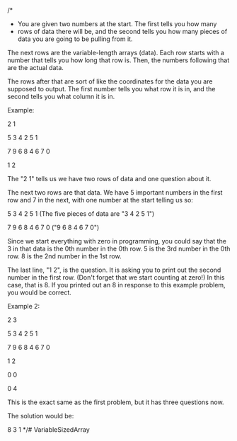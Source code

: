 /*
 * You are given two numbers at the start. The first tells you how many
 * rows of data there will be, and the second tells you how many pieces of data you are going to be pulling from it.

The next rows are the variable-length arrays (data). Each row starts with a number that
tells you how long that row is. Then, the numbers following that are the actual data.

The rows after that are sort of like the coordinates for the data you are supposed to output.
The first number tells you what row it is in, and the second tells you what column it is in.

Example:

2 1

5 3 4 2 5 1

7 9 6 8 4 6 7 0

1 2

The "2 1" tells us we have two rows of data and one question about it.

The next two rows are that data. We have 5 important numbers in the first row and 7 in the next, with one number at the start telling us so:

5 3 4 2 5 1 (The five pieces of data are "3 4 2 5 1")

7 9 6 8 4 6 7 0 ("9 6 8 4 6 7 0")

Since we start everything with zero in programming, you could say that the 3 in that
data is the 0th number in the 0th row. 5 is the 3rd number in the 0th row. 8 is the 2nd number in the 1st row.

The last line, "1 2", is the question. It is asking you to print out the second number in the first row.
(Don't forget that we start counting at zero!) In this case, that is 8. If you printed out an 8 in response to this example problem, you would be correct.

Example 2:

2 3

5 3 4 2 5 1

7 9 6 8 4 6 7 0

1 2

0 0

0 4

This is the exact same as the first problem, but it has three questions now.

The solution would be:

8 3 1
 */# VariableSizedArray